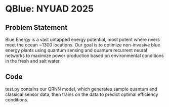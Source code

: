 # QBlue: NYUAD 2025
## Problem Statement
Blue Energy is a vast untapped energy potential, most potent where rivers meet the ocean ~1300 locations. Our goal is to optimize non-invasive blue energy plants using quantum sensing and quantum recurrent neural networks to maximize power production based on environmental conditions in the fresh and salt water.  
## Code 
test.py contains our QRNN model, which generates sample quantum and classical sensor data, then trains on the data to predict optimal efficiency conditions. 
